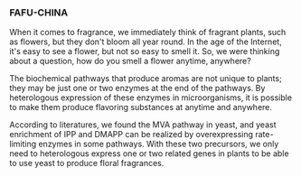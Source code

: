 ### FAFU-CHINA

When it comes to fragrance, we immediately think of fragrant plants, such as flowers, but they don't bloom all year round. In the age of the Internet, it's easy to see a flower, but not so easy to smell it. So, we were thinking about a question, how do you smell a flower anytime, anywhere?

The biochemical pathways that produce aromas are not unique to plants; they may be just one or two enzymes at the end of the pathways. By heterologous expression of these enzymes in microorganisms, it is possible to make them produce flavoring substances at anytime and anywhere.

According to literatures, we found the MVA pathway in yeast, and yeast enrichment of IPP and DMAPP can be realized by overexpressing rate-limiting enzymes in some pathways. With these two precursors, we only need to heterologous express one or two related genes in plants to be able to use yeast to produce floral fragrances.

